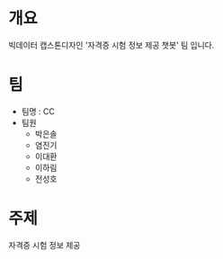 # 개요

빅데이터 캡스톤디자인 '자격증 시험 정보 제공 챗봇' 팀 입니다.



# 팀

+ 팀명 : CC
+ 팀원
  + 박은솔
  + 염진기
  + 이대환
  + 이하림
  + 전성호
  
  
  
# 주제

자격증 시험 정보 제공 
